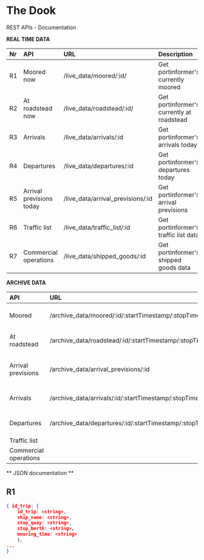 # The Dook
REST APIs - Documentation 

**REAL TIME DATA**

|Nr|API | URL | Description|JSON|
|:--|:----|:-----|:------------|:--|
|R1|Moored now|/live_data/moored/:id/|Get portinformer's currently moored| * |
|R2|At roadstead now|/live_data/roadstead/:id/|Get portinformer's currently at roadstead||
|R3|Arrivals|/live_data/arrivals/:id|Get portinformer's arrivals today| |
|R4|Departures|/live_data/departures/:id    | Get portinformer's departures today|| 
|R5|Arrival previsions today|/live_data/arrival_previsions/:id    |Get portinformer's arrival previsions  ||
|R6|Traffic list|/live_data/traffic_list/:id    |Get portinformer's traffic list data   ||
|R7|Commercial operations|/live_data/shipped_goods/:id    |Get portinformer's shipped goods data    ||


**ARCHIVE DATA**

|API | URL | Description|
|:----|:-----|:------------|
|Moored|/archive_data/moored/:id/:startTimestamp/:stopTimestamp/|Get portinformer moored|
|At roadstead|/archive_data/roadstead/:id/:startTimestamp/:stopTimestamp/|Get portinformer at roadstead|
|Arrival previsions|/archive_data/arrival_previsions/:id    |Get portinformer's arrival previsions  |
|Arrivals|/archive_data/arrivals/:id/:startTimestamp/:stopTimestamp/|Get portinformer arrivals|
|Departures|/archive_data/departures/:id/:startTimestamp/:stopTimestamp/|Get portinformer departures| 
|Traffic list|    |    |
|Commercial operations|    |    |


** JSON documentation **
## R1 ##
```json
{ id_trip: {
    id_trip: <string>,
    ship_name: <string>,
    stop_quay: <string>,
    stop_berth: <string>,
    mooring_time: <string>
    },
...
}
```

